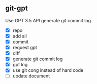 ## git-gpt

Use GPT 3.5 API generate git commit log.

- [x] repo
- [x] add all
- [x] commit
- [x] request gpt
- [x] diff
- [x] generate git commit log
- [x] gpt log
- [x] use git cong instead of hard code
- [ ] update document
